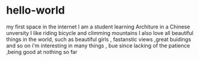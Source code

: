 # hello-world
my first space in the internet
I am a student learning Architure in a Chinese unversity
I like riding bicycle and climming mountains
I also love all beautiful things in the world, such as beautiful girls , fastanstic views ,great buidings and so on
i'm interesting in many things , bue since lacking of the patience ,being good at nothing so far
